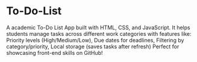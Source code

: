# To-Do-List
A academic To-Do List App built with HTML, CSS, and JavaScript. It helps students manage tasks across different work categories with features like: Priority levels (High/Medium/Low), Due dates for deadlines, Filtering by category/priority, Local storage (saves tasks after refresh) Perfect for showcasing front-end skills on GitHub!
